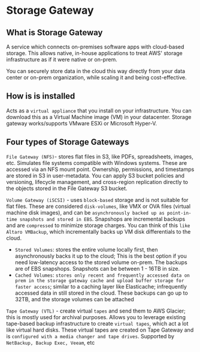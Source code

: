 # Storage Gateway

## What is Storage Gateway

A service which connects on-premises software apps with cloud-based storage. This allows native, in-house applications to treat AWS' storage infrastructure as if it were native or on-prem.

You can securely store data in the cloud this way directly from your data center or on-prem organization, while scaling it and being cost-effective.

## How is is installed

Acts as a `virtual appliance` that you install on your infrastructure. You can download this as a Virtual Machine image (VM) in your datacenter.
Storage gateway works/supports VMware ESXi or Microsoft Hyper-V.

## Four types of Storage Gateways

`File Gateway (NFS)`- stores flat files in S3, like PDFs, spreadsheets, images, etc. Simulates file systems compatible with Windows systems. These are accessed via an NFS mount point. Ownership, permissions, and timestamps are stored in S3 in user-metadata. You can apply S3 bucket policies and versioning, lifecycle management, and cross-region replication directly to the objects stored in the File Gateway S3 bucket.

`Volume Gateway (iSCSI)` - uses `block-based` storage and is not suitable for flat files. These are considered `disk-volumes`, like VMX or OVA files (virtual machine disk images), and can be `asynchronously backed up as point-in-time snapshots and stored in EBS`. Snapshops are incremental backups and are `compressed` to minimize storage charges. You can think of this `like Altaro VMBackup`, which incrementally backs up VM disk differentials to the cloud.

- `Stored Volumes`: stores the entire volume locally first, then asynchronously backs it up to the cloud; This is the best option if you need low-latency access to the stored volume on-prem. The backups are of EBS snapshops. Snapshots can be between 1 - 16TB in size.
- `Cached Volumes`: `stores only recent and frequently accessed data on prem in the storage gateway cache and upload buffer storage for faster access`; similar to a caching layer like Elasticache; infrequently accessed data in still stored in the cloud. These backups can go up to 32TB, and the storage volumes can be attached

`Tape Gateway (VTL)` - create virtual `tapes` and send them to AWS Glacier; this is mostly used for archival purposes. Allows you to leverage existing tape-based backup infrastructure to create `virtual tapes`, which act a lot like virtual hard disks. These virtual tapes are created on Tape Gateway and is `configured with a media changer and tape drives`. Supported by `NetBackup, Backup Exec, Veeam`, etc